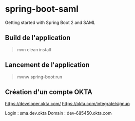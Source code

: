 # spring-boot-saml
Getting started with Spring Boot 2 and SAML

## Build de l'application
 > mvn clean install

## Lancement de l'application
> mvnw spring-boot:run

## Création d'un compte OKTA

https://developer.okta.com/
https://okta.com/integrate/signup

Login : sma.dev.okta
Domain : dev-685450.okta.com



